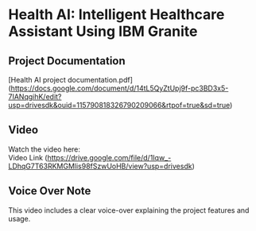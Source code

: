 # Health AI: Intelligent Healthcare Assistant Using IBM Granite

## Project Documentation  
[Health AI project documentation.pdf]
(https://docs.google.com/document/d/14tL5QyZtUpj9f-pc3BD3x5-7IANqgihK/edit?usp=drivesdk&ouid=115790818326790209066&rtpof=true&sd=true)

##  Video  
Watch the  video here:  
 Video Link (https://drive.google.com/file/d/1Iqw_-LDhqG7T63RKMGMlis98fSzwUoHB/view?usp=drivesdk)
 

## Voice Over Note  
This video includes a clear voice-over explaining the project features and usage.
